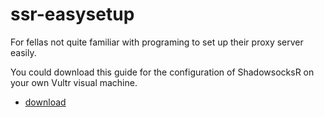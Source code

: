 # ssr-easysetup
For fellas not quite familiar with programing to set up their proxy server easily.

You could download this guide for the configuration of ShadowsocksR on your own Vultr visual machine.

- [download](https://raw.githubusercontent.com/veryinterestin/ssr-easysetup/master/使用Vultr的服务器搭建ShadowSocksR.pdf)

